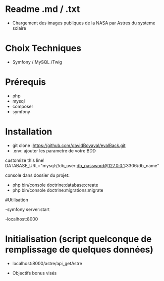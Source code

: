 # Readme .md / .txt

- Chargement des images publiques de la NASA par Astres du systeme solaire

# Choix Techniques

- Symfony / MySQL /Twig

# Prérequis 

- php 
- mysql
- composer
- symfony

# Installation

- git clone :https://github.com/davidBoyaval/evalBack.git
- .env: ajouter les parametre de votre BDD

customize this line!
DATABASE_URL="mysql://db_user:db_password@127.0.0.1:3306/db_name"

console dans dossier du projet:

- php bin/console doctrine:database:create
- php bin/console doctrine:migrations:migrate

#Utilisation 

-symfony server:start

-localhost:8000 

# Initialisation (script quelconque de remplissage de quelques données)

- localhost:8000/astre/api_getAstre


- Objectifs bonus visés

